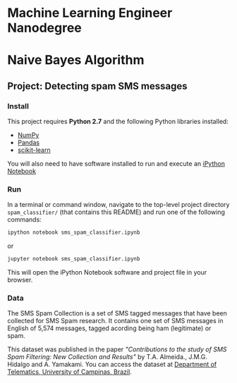 # Machine Learning Engineer Nanodegree
# Naive Bayes Algorithm
## Project: Detecting spam SMS messages

### Install

This project requires **Python 2.7** and the following Python libraries installed:

- [NumPy](http://www.numpy.org/)
- [Pandas](http://pandas.pydata.org)
- [scikit-learn](http://scikit-learn.org/stable/)

You will also need to have software installed to run and execute an [iPython Notebook](http://ipython.org/notebook.html)

### Run

In a terminal or command window, navigate to the top-level project directory `spam_classifier/` (that contains this README) and run one of the following commands:

```bash
ipython notebook sms_spam_classifier.ipynb
```
or
```bash
jupyter notebook sms_spam_classifier.ipynb
```

This will open the iPython Notebook software and project file in your browser.

### Data

The SMS Spam Collection is a set of SMS tagged messages that have been collected for SMS Spam research. It contains one set of SMS messages in English of 5,574 messages, tagged acording being ham (legitimate) or spam.

This dataset was published in the paper *"Contributions to the study of SMS Spam Filtering: New Collection and Results"* by T.A. Almeida., J.M.G. Hidalgo and A. Yamakami. You can access the dataset at [Department of Telematics, University of Campinas, Brazil](http://www.dt.fee.unicamp.br/~tiago/smsspamcollection/).
